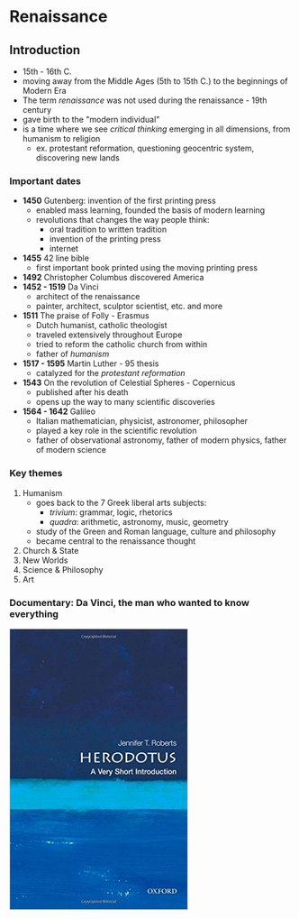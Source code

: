 # Renaissance
## Introduction
- 15th - 16th C.
- moving away from the Middle Ages (5th to 15th C.) to the beginnings of Modern Era
- The term *renaissance* was not used during the renaissance - 19th century
- gave birth to the "modern individual"
- is a time where we see *critical thinking* emerging in all dimensions, from humanism to religion  
	- ex. protestant reformation, questioning geocentric system, discovering new lands

### Important dates
- **1450** Gutenberg: invention of the first printing press  
	- enabled mass learning, founded the basis of modern learning 
	- revolutions that changes the way people think:
		- oral tradition to written tradition
		- invention of the printing press
		- internet
- **1455** 42 line bible
	- first important book printed using the moving printing press
- **1492** Christopher Columbus discovered America
- **1452 - 1519** Da Vinci
	- architect of the renaissance
	- painter, architect, sculptor scientist, etc. and more
- **1511** The praise of Folly - Erasmus
	- Dutch humanist, catholic theologist
	- traveled extensively throughout Europe
	- tried to reform the catholic church from within
	- father of *humanism*
- **1517 - 1595** Martin Luther - 95 thesis
	- catalyzed for the *protestant reformation*
- **1543** On the revolution of Celestial Spheres - Copernicus
	- published after his death
	- opens up the way to many scientific discoveries
- **1564 - 1642** Galileo
	- Italian mathematician, physicist, astronomer, philosopher
	- played a key role in the scientific revolution
	- father of observational astronomy, father of modern physics, father of modern science 



### Key themes
1. Humanism
	- goes back to the 7 Greek liberal arts subjects: 
		- *trivium*: grammar, logic, rhetorics
		- *quadra*: arithmetic, astronomy, music, geometry
	- study of the Green and Roman language, culture and philosophy
	- became central to the renaissance thought
2. Church & State
3. New Worlds
4. Science & Philosophy
5. Art

### Documentary: Da Vinci, the man who wanted to know everything
[![an image](Source/book.jpg)](link)
